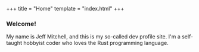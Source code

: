 +++
title = "Home"
template = "index.html"
+++

### Welcome!

My name is Jeff Mitchell, and this is my so-called dev profile site. I'm a self-taught hobbyist coder who loves the Rust programming language.